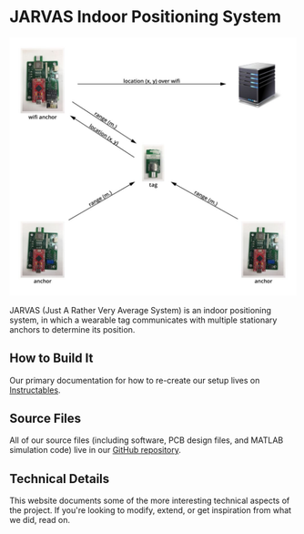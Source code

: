 # JARVAS Indoor Positioning System

![alt text](docs/img/overview.jpg "JARVAS System")

JARVAS (Just A Rather Very Average System) is an indoor positioning system, in which a wearable tag communicates with multiple stationary anchors to determine its position.

## How to Build It

Our primary documentation for how to re-create our setup lives on [Instructables](https://www.instructables.com/id/JARVAS-Indoor-Positioning-System/).

## Source Files

All of our source files (including software, PCB design files, and MATLAB simulation code) live in our [GitHub repository](https://github.com/dddutz/jarvas-indoor-positioning-system/).

## Technical Details

This website documents some of the more interesting technical aspects of the project. If you're looking to modify, extend, or get inspiration from what we did, read on.
